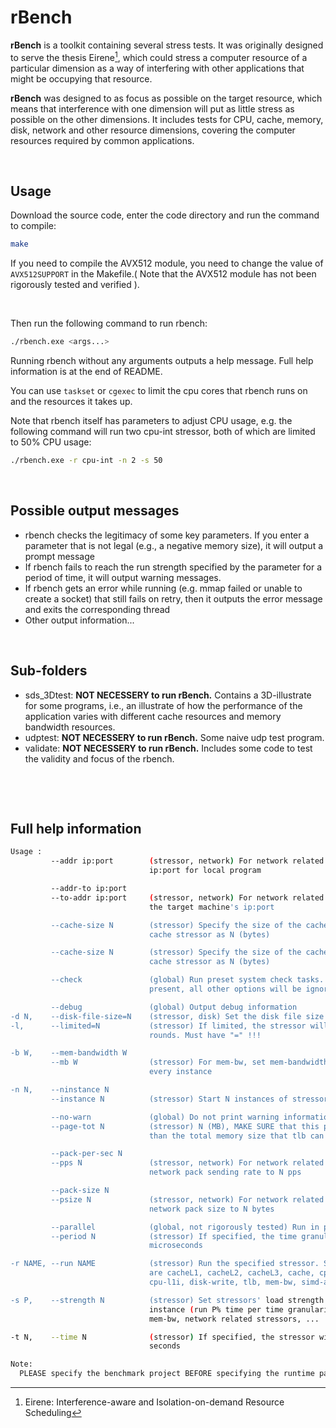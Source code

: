 # rBench

**rBench** is a toolkit containing several stress tests. It was originally designed to serve the thesis Eirene[^Eirene], which could stress a computer resource of a particular dimension as a way of interfering with other applications that might be occupying that resource.

**rBench** was designed to as focus as possible on the target resource, which means that interference with one dimension will put as little stress as possible on the other dimensions. It includes tests for CPU, cache, memory, disk, network and other resource dimensions, covering the computer resources required by common applications.

&nbsp;

## Usage

Download the source code, enter the code directory and run the command to compile:

```bash
make
```

If you need to compile the AVX512 module, you need to change the value of `AVX512SUPPORT` in the Makefile.( Note that the AVX512 module has not been rigorously tested and verified ).

 &nbsp;

Then run the following command to run rbench:

```bash
./rbench.exe <args...>
```

Running rbench without any arguments outputs a help message. Full help information is at the end of README.

You can use `taskset` or `cgexec` to limit the cpu cores that rbench runs on and the resources it takes up.

Note that rbench itself has parameters to adjust CPU usage, e.g. the following command will run two cpu-int stressor, both of which are limited to 50% CPU usage:

```bash
./rbench.exe -r cpu-int -n 2 -s 50
```

 &nbsp;

 

## Possible output messages

- rbench checks the legitimacy of some key parameters. If you enter a parameter that is not legal (e.g., a negative memory size), it will output a prompt message
- If rbench fails to reach the run strength specified by the parameter for a period of time, it will output warning messages.
- If rbench gets an error while running (e.g. mmap failed or unable to create a socket) that still fails on retry, then it outputs the error message and exits the corresponding thread
- Other output information...

 &nbsp;

 



## Sub-folders

- sds_3Dtest: **NOT NECESSERY to run rBench.** Contains a 3D-illustrate for some programs, i.e., an illustrate of how the performance of the application varies with different cache resources and memory bandwidth resources.
- udptest:  **NOT NECESSERY to run rBench.** Some naive udp test program.
- validate: **NOT NECESSERY to run rBench.** Includes some code to test the validity and focus of the rbench.

 &nbsp;

&nbsp;

 



## Full help information

```bash
Usage :
         --addr ip:port        (stressor, network) For network related stressors, set the
                               ip:port for local program

         --addr-to ip:port     
         --to-addr ip:port     (stressor, network) For network related stressors, specify
                               the target machine's ip:port

         --cache-size N        (stressor) Specify the size of the cache buffer of the
                               cache stressor as N (bytes)

         --cache-size N        (stressor) Specify the size of the cache buffer of the
                               cache stressor as N (bytes)

         --check               (global) Run preset system check tasks. If this option is
                               present, all other options will be ignored

         --debug               (global) Output debug information
-d N,    --disk-file-size=N    (stressor, disk) Set the disk file size to N bytes
-l,      --limited=N           (stressor) If limited, the stressor will stop after N
                               rounds. Must have "=" !!!

-b W,    --mem-bandwidth W     
         --mb W                (stressor) For mem-bw, set mem-bandwidth to W MB/s for
                               every instance

-n N,    --ninstance N         
         --instance N          (stressor) Start N instances of stressors

         --no-warn             (global) Do not print warning information
         --page-tot N          (stressor) N (MB), MAKE SURE that this parameter is greater
                               than the total memory size that tlb can cache

         --pack-per-sec N      
         --pps N               (stressor, network) For network related stressors, set the
                               network pack sending rate to N pps

         --pack-size N         
         --psize N             (stressor, network) For network related stressors, set the
                               network pack size to N bytes

         --parallel            (global, not rigorously tested) Run in parallel mode
         --period N            (stressor) If specified, the time granularity is N
                               microseconds

-r NAME, --run NAME            (stressor) Run the specified stressor. Supported test items
                               are cacheL1, cacheL2, cacheL3, cache, cpu-int, cpu-float,
                               cpu-l1i, disk-write, tlb, mem-bw, simd-avx, simd-avx512

-s P,    --strength N          (stressor) Set stressors' load strength to P% for every
                               instance (run P% time per time granularity).Not valid for
                               mem-bw, network related stressors, ...

-t N,    --time N              (stressor) If specified, the stressor will stop after N
                               seconds

Note:
  PLEASE specify the benchmark project BEFORE specifying the runtime parameters!!

```



[^Eirene]: Eirene: Interference-aware and Isolation-on-demand Resource Scheduling

